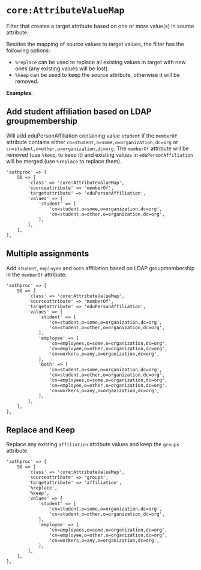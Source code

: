 # `core:AttributeValueMap`

Filter that creates a target attribute based on one or more value(s) in source attribute.

Besides the mapping of source values to target values, the filter has the following options:

* `%replace` can be used to replace all existing values in target with new ones (any existing values will be lost)
* `%keep` can be used to keep the source attribute, otherwise it will be removed.

**Examples**:

## Add student affiliation based on LDAP groupmembership

Will add eduPersonAffiliation containing value `student` if the `memberOf` attribute contains
either `cn=student,o=some,o=organization,dc=org` or `cn=student,o=other,o=organization,dc=org`.
The `memberOf` attribute will be removed (use `%keep`, to keep it) and existing values in
`eduPersonAffiliation` will be merged (use `%replace` to replace them).

    'authproc' => [
        50 => [
            'class' => 'core:AttributeValueMap',
            'sourceattribute' => 'memberOf',
            'targetattribute' => 'eduPersonAffiliation',
            'values' => [
                'student' => [
                    'cn=student,o=some,o=organization,dc=org',
                    'cn=student,o=other,o=organization,dc=org',
                ],
            ],
        ],
    ],

## Multiple assignments

Add `student`, `employee` and `both` affiliation based on LDAP groupmembership in the `memberOf` attribute.

    'authproc' => [
        50 => [
            'class' => 'core:AttributeValueMap',
            'sourceattribute' => 'memberOf',
            'targetattribute' => 'eduPersonAffiliation',
            'values' => [
                'student' => [
                    'cn=student,o=some,o=organization,dc=org',
                    'cn=student,o=other,o=organization,dc=org',
                ],
                'employee' => [
                    'cn=employees,o=some,o=organization,dc=org',
                    'cn=employee,o=other,o=organization,dc=org',
                    'cn=workers,o=any,o=organization,dc=org',
                ],
                'both' => [
                    'cn=student,o=some,o=organization,dc=org',
                    'cn=student,o=other,o=organization,dc=org',
                    'cn=employees,o=some,o=organization,dc=org',
                    'cn=employee,o=other,o=organization,dc=org',
                    'cn=workers,o=any,o=organization,dc=org',
                ],
            ],
        ],
    ],

## Replace and Keep

Replace any existing `affiliation` attribute values and keep the `groups` attribute.

    'authproc' => [
        50 => [
            'class' => 'core:AttributeValueMap',
            'sourceattribute' => 'groups',
            'targetattribute' => 'affiliation',
            '%replace',
            '%keep',
            'values' => [
                'student' => [
                    'cn=student,o=some,o=organization,dc=org',
                    'cn=student,o=other,o=organization,dc=org',
                ],
                'employee' => [
                    'cn=employees,o=some,o=organization,dc=org',
                    'cn=employee,o=other,o=organization,dc=org',
                    'cn=workers,o=any,o=organization,dc=org',
                ],
            ],
        ],
    ],

